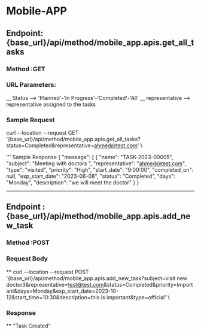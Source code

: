 # Mobile-APP
## Endpoint:{base_url}/api/method/mobile_app.apis.get_all_tasks
### Method :GET
### URL Parameters:
__ Status --> 'Planned'-'In Progress'-'Completed'-'All'
__ representative  --> representative assigned to the tasks

### Sample Request
curl --location --request GET '{base_url}/api/method/mobile_app.apis.get_all_tasks?status=Completed&representative=ahmed@test.com' \

''' Sample Response
{
    "message": [
        {
            "name": "TASK-2023-00005",
            "subject": "Meeting with doctors ",
            "representative": "ahmed@test.com",
            "type": "visited",
            "priority": "High",
            "start_date": "9:00:00",
            "completed_on": null,
            "exp_start_date": "2023-06-08",
            "status": "Completed",
            "days": "Monday",
            "description": "we will meet the doctor"
        }
}

____________________________________________________________________________________________________________________________
## Endpoint :{base_url}/api/method/mobile_app.apis.add_new_task
### Method :POST

### Request Body
 ** curl --location --request POST '{base_url}/api/method/mobile_app.apis.add_new_task?subject=visit new doctor3&representative=test@test.com&status=Completed&priority=Important&days=Monday&exp_start_date=2023-10-12&start_time=10:30&description=this is important&type=official' \
 ### Response
 ** "Task Created"
